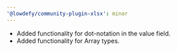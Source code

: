 ```yaml
---
'@lowdefy/community-plugin-xlsx': minor
---
```


- Added functionality for dot-notation in the value field.
- Added functionality for Array types.
